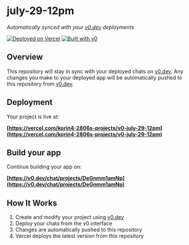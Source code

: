 # july-29-12pm

*Automatically synced with your [v0.dev](https://v0.dev) deployments*

[![Deployed on Vercel](https://img.shields.io/badge/Deployed%20on-Vercel-black?style=for-the-badge&logo=vercel)](https://vercel.com/korin4-2806s-projects/v0-july-29-12pm)
[![Built with v0](https://img.shields.io/badge/Built%20with-v0.dev-black?style=for-the-badge)](https://v0.dev/chat/projects/DeGnmm1amNp)

## Overview

This repository will stay in sync with your deployed chats on [v0.dev](https://v0.dev).
Any changes you make to your deployed app will be automatically pushed to this repository from [v0.dev](https://v0.dev).

## Deployment

Your project is live at:

**[https://vercel.com/korin4-2806s-projects/v0-july-29-12pm](https://vercel.com/korin4-2806s-projects/v0-july-29-12pm)**

## Build your app

Continue building your app on:

**[https://v0.dev/chat/projects/DeGnmm1amNp](https://v0.dev/chat/projects/DeGnmm1amNp)**

## How It Works

1. Create and modify your project using [v0.dev](https://v0.dev)
2. Deploy your chats from the v0 interface
3. Changes are automatically pushed to this repository
4. Vercel deploys the latest version from this repository